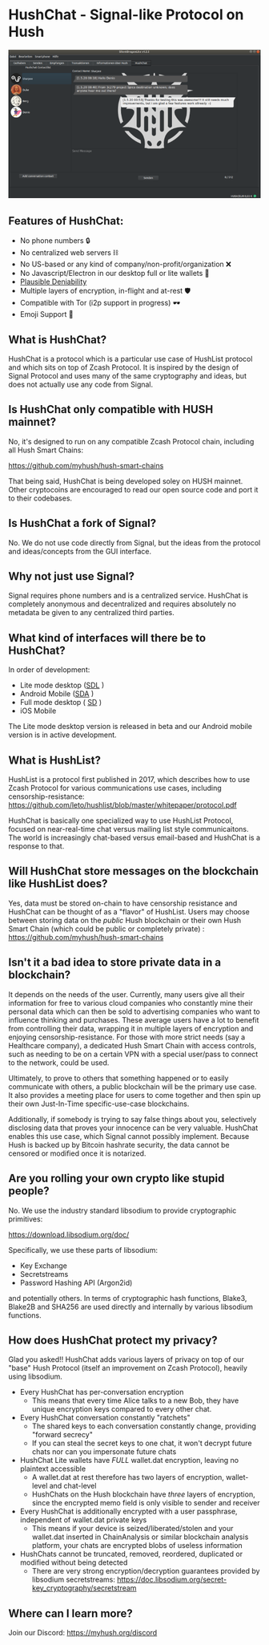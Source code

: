 # HushChat - Signal-like Protocol on Hush

<img src="https://raw.githubusercontent.com/MyHush/hushchat/master/hushchat-screen.png">


## Features of HushChat:

  * No phone numbers :lock: 
  * No centralized web servers :chains: 
  * No US-based or any kind of company/non-profit/organization :x: 
  * No Javascript/Electron in our desktop full or lite wallets :no_entry_sign: 
  * [Plausible Deniability](https://en.wikipedia.org/wiki/Plausible_deniability)
  * Multiple layers of encryption, in-flight and at-rest :shield: 
  * Compatible with Tor (i2p support in progress) :dark_sunglasses:
  * Emoji Support :poop:

 
## What is HushChat?

HushChat is a protocol which is a particular use case of HushList protocol and which sits on top of Zcash Protocol. It is
inspired by the design of Signal Protocol and uses many of the same cryptography and ideas, but does not actually use any
code from Signal.

## Is HushChat only compatible with HUSH mainnet?

No, it's designed to run on any compatible Zcash Protocol chain, including all Hush Smart Chains:

https://github.com/myhush/hush-smart-chains

That being said, HushChat is being developed soley on HUSH mainnet. Other cryptocoins are encouraged to read our open source code and port it to their codebases.

## Is HushChat a fork of Signal?

No. We do not use code directly from Signal, but the ideas from the protocol and ideas/concepts from the GUI interface.

## Why not just use Signal?

Signal requires phone numbers and is a centralized service. HushChat is completely anonymous and decentralized and requires absolutely no metadata be given to any centralized third parties.

  
## What kind of interfaces will there be to HushChat?

In order of development:

  * Lite mode desktop ([SDL](https://github.com/MyHush/SilentDragonLite/releases) )
  * Android Mobile ([SDA](https://github.com/MyHush/SilentDragonAndroid/releases) )
  * Full mode desktop ( [SD](https://github.com/MyHush/SilentDragon/releases) )
  * iOS Mobile

The Lite mode desktop version is released in beta and our Android mobile version is in active development.
 

## What is HushList?

HushList is a protocol first published in 2017, which describes how to use Zcash Protocol for various communications use cases,
including censorship-resistance: https://github.com/leto/hushlist/blob/master/whitepaper/protocol.pdf

HushChat is basically one specialized way to use HushList Protocol, focused on near-real-time chat versus mailing list style
communicaitons. The world is increasingly chat-based versus email-based and HushChat is a response to that.

## Will HushChat store messages on the blockchain like HushList does?

Yes, data must be stored on-chain to have censorship resistance and HushChat can be thought of as a "flavor" of HushList.
Users may choose between storing data on the *public* Hush blockchain or their own Hush Smart Chain (which could be public or completely private) : https://github.com/myhush/hush-smart-chains

## Isn't it a bad idea to store private data in a blockchain?

It depends on the needs of the user. Currently, many users give all their information for free to various cloud companies
who constantly mine their personal data which can then be sold to advertising companies who want to influence thinking and purchases. These average users have a lot to benefit from controlling their data, wrapping it in multiple layers of encryption and enjoying censorship-resistance. For those with more strict needs (say a Healthcare company), a dedicated Hush Smart Chain
with access controls, such as needing to be on a certain VPN with a special user/pass to connect to the network, could be used.

Ultimately, to prove to others that something happened or to easily communicate with others, a public blockchain will be the primary use case. It also provides a meeting place for users to come together and then spin up their own Just-In-Time specific-use-case blockchains.

Additionally, if somebody is trying to say false things about you, selectively disclosing data that proves your innocence
can be very valuable. HushChat enables this use case, which Signal cannot possibly implement. Because Hush is backed up by Bitcoin hashrate security, the data cannot be censored or modified once it is notarized.

## Are you rolling your own crypto like stupid people?

No. We use the industry standard libsodium to provide cryptographic primitives:

https://download.libsodium.org/doc/

Specifically, we use these parts of libsodium:

  * Key Exchange
  * Secretstreams
  * Password Hashing API (Argon2id)
  
and potentially others. In terms of cryptographic hash functions, Blake3, Blake2B and SHA256 are used directly and internally by various
libsodium functions. 

## How does HushChat protect my privacy?

Glad you asked!! HushChat adds various layers of privacy on top of our "base" Hush Protocol (itself an improvement on Zcash Protocol), heavily using libsodium.

  * Every HushChat has per-conversation encryption
    * This means that every time Alice talks to a new Bob, they have unique encryption keys compared to every other chat.
  * Every HushChat conversation constantly "ratchets"
    * The shared keys to each conversation constantly change, providing "forward secrecy"
    * If you can steal the secret keys to one chat, it won't decrypt future chats nor can you impersonate future chats
  * HushChat Lite wallets have *FULL* wallet.dat encryption, leaving no plaintext accessible
    * A wallet.dat at rest therefore has two layers of encryption, wallet-level and chat-level
    * HushChats on the Hush blockchain have *three* layers of encryption, since the encrypted memo field is only visible to sender and receiver
  * Every HushChat is additionally encrypted with a user passphrase, independent of wallet.dat private keys
    * This means if your device is seized/liberated/stolen and your wallet.dat inserted in ChainAnalysis or similar blockchain analysis platform, your chats are encrypted blobs of useless information
  * HushChats cannot be truncated, removed, reordered, duplicated or modified without being detected
    * There are very strong encryption/decryption guarantees provided by libsodium secretstreams: https://doc.libsodium.org/secret-key_cryptography/secretstream



  
## Where can I learn more?

Join our Discord: https://myhush.org/discord
